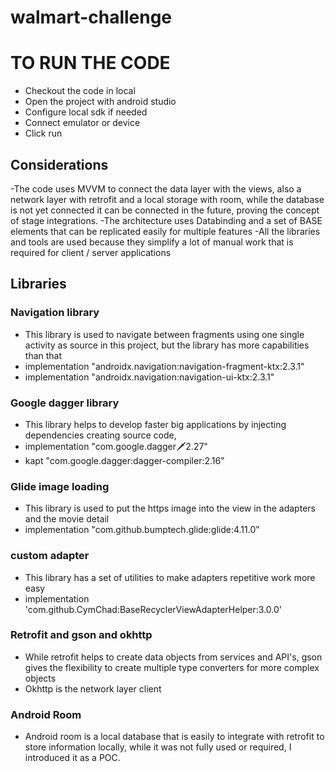 # walmart-challenge

# TO RUN THE CODE

- Checkout the code in local
- Open the project with android studio
- Configure local sdk if needed
- Connect emulator or device
- Click run

## Considerations 

-The code uses MVVM to connect the data layer with the views, also a network layer with retrofit and a local storage with room, while the database is not yet connected
it can be connected in the future, proving the concept of stage integrations.
-The architecture uses Databinding and a set of BASE elements that can be replicated easily for multiple features
-All the libraries and tools are used because they simplify a lot of manual work that is required for client / server applications

## Libraries

### Navigation library
- This library is used to navigate between fragments using one single activity as source in this project, but the library has more capabilities than that
- implementation "androidx.navigation:navigation-fragment-ktx:2.3.1"
- implementation "androidx.navigation:navigation-ui-ktx:2.3.1"

### Google dagger library
- This library helps to develop faster big applications by injecting dependencies creating source code, 
- implementation "com.google.dagger:dagger:2.27"
- kapt "com.google.dagger:dagger-compiler:2.16"


### Glide image loading
- This library is used to put the https image into the view in the adapters and the movie detail
- implementation "com.github.bumptech.glide:glide:4.11.0"

### custom adapter
- This library has a set of utilities to make adapters repetitive work more easy
- implementation 'com.github.CymChad:BaseRecyclerViewAdapterHelper:3.0.0'

### Retrofit and gson and okhttp
- While retrofit helps to create data objects from services and API's, gson gives the flexibility to create multiple type converters for more complex objects
- Okhttp is the network layer client

### Android Room
- Android room is a local database that is easily to integrate with retrofit to store information locally, while it was not fully used or required, I introduced it as a POC.

